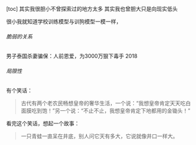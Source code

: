 [toc]
其实我很胆小不曾探索过的地方太多
其实我也曾胆大只是向现实低头

很小我就知道学校训练模型与训狗模型一模一样，

###### 脆弱的关系
男子泰国杀妻骗保：人前恩爱，为3000万狠下毒手 2018

###### 局限性
有个笑话：
> 古代有两个老农民畅想皇帝的奢华生活，一个说：“我想皇帝肯定天天吃白面膜吃到饱！”另一个说：“不止不止，我想皇帝肯定下地都用的金锄头！”

看完这个笑话，想起一个故事：
> 一只青蛙一直呆在井底，别人问它天有多大，它说就像井口一样大。

